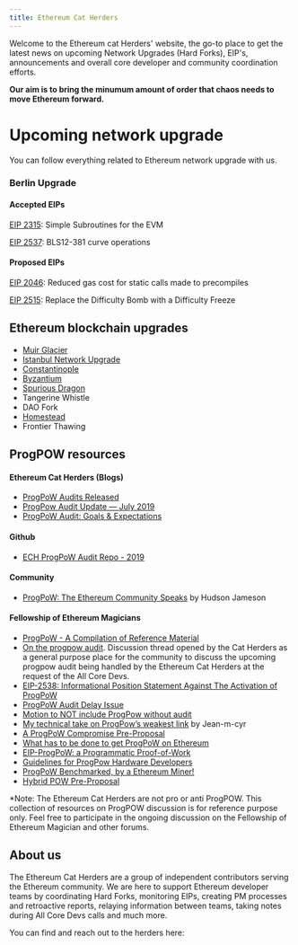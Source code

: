 ```yaml
---
title: Ethereum Cat Herders
---
```


Welcome to the Ethereum cat Herders' website, the go-to place to get the latest news on upcoming Network Upgrades (Hard Forks), EIP's, announcements and overall core developer and community coordination efforts.

**Our aim is to bring the minumum amount of order that chaos needs to move Ethereum forward.**

# Upcoming network upgrade
You can follow everything related to Ethereum network upgrade with us.

### Berlin Upgrade
#### Accepted EIPs
[EIP 2315](https://github.com/ethereum/EIPs/pull/2576): Simple Subroutines for the EVM 

[EIP 2537](https://github.com/ethereum/EIPs/pull/2537): BLS12-381 curve operations

#### Proposed EIPs
[EIP 2046](https://eips.ethereum.org/EIPS/eip-2046): Reduced gas cost for static calls made to precompiles

[EIP 2515](https://github.com/ethereum/EIPs/pull/2515): Replace the Difficulty Bomb with a Difficulty Freeze

## Ethereum blockchain upgrades

- [Muir Glacier](https://medium.com/ethereum-cat-herders/ethereum-muir-glacier-upgrade-89b8cea5a210)
- [Istanbul Network Upgrade](https://github.com/ethereum/EIPs/blob/master/EIPS/eip-1679.md)
- [Constantinople](https://eips.ethereum.org/EIPS/eip-1013) 
- [Byzantium](https://eips.ethereum.org/EIPS/eip-609)
- [Spurious Dragon](https://eips.ethereum.org/EIPS/eip-607) 
- Tangerine Whistle
- DAO Fork
- [Homestead](https://eips.ethereum.org/EIPS/eip-606) 
- Frontier Thawing

## ProgPOW resources
#### Ethereum Cat Herders (Blogs)
* [ProgPoW Audits Released](https://medium.com/ethereum-cat-herders/progpow-audits-released-ed4973ebe073)
* [ProgPow Audit Update — July 2019](https://medium.com/ethereum-cat-herders/progpow-audit-update-july-2019-ee17718550d)
* [ProgPoW Audit: Goals & Expectations](https://medium.com/ethereum-cat-herders/progpow-audit-goals-expectations-75bb902a1f01)

#### Github
* [ECH ProgPoW Audit Repo - 2019](https://github.com/ethereum-cat-herders/progpow-audit)

#### Community

* [ProgPoW: The Ethereum Community Speaks](https://hudsonjameson.com/2020-03-02-progpow-the-ethereum-community-speaks/) by Hudson Jameson
  
#### Fellowship of Ethereum Magicians

* [ProgPoW - A Compilation of Reference Material](https://ethereum-magicians.org/t/progpow-a-compilation-of-reference-material/3040)
* [On the progpow audit](https://ethereum-magicians.org/t/on-the-progpow-audit/2594). Discussion thread opened by the Cat Herders as a general purpose place for the community to discuss the upcoming progpow audit being handled by the Ethereum Cat Herders at the request of the All Core Devs. 
* [EIP-2538: Informational Position Statement Against The Activation of ProgPoW](https://ethereum-magicians.org/t/eip-2538-informational-position-statement-against-the-activation-of-progpow/4040)
* [ProgPoW Audit Delay Issue](https://ethereum-magicians.org/t/progpow-audit-delay-issue/3309)
* [Motion to NOT include ProgPow without audit](https://ethereum-magicians.org/t/motion-to-not-include-progpow-without-audit/3027) 
* [My technical take on ProgPow’s weakest link](https://ethereum-magicians.org/t/my-technical-take-on-progpows-weakest-link/2983) by Jean-m-cyr
* [A ProgPoW Compromise Pre-Proposal](https://ethereum-magicians.org/t/a-progpow-compromise-pre-proposal/4057)
* [What has to be done to get ProgPoW on Ethereum](https://ethereum-magicians.org/t/what-has-to-be-done-to-get-progpow-on-ethereum/1361)
* [EIP-ProgPoW: a Programmatic Proof-of-Work](https://ethereum-magicians.org/t/eip-progpow-a-programmatic-proof-of-work/272)
* [Guidelines for ProgPow Hardware Developers](https://ethereum-magicians.org/t/guidelines-for-progpow-hardware-developers/2342)
* [ProgPoW Benchmarked, by a Ethereum Miner!](https://ethereum-magicians.org/t/progpow-benchmarked-by-a-ethereum-miner/3020)
* [Hybrid POW Pre-Proposal](https://ethereum-magicians.org/t/hybrid-pow-pre-proposal/4055)

*Note: The Ethereum Cat Herders are not pro or anti ProgPOW. This collection of resources on ProgPOW discussion is for reference purpose only. Feel free to participate in the ongoing discussion on the Fellowship of Ethereum Magician and other forums. 

## About us
The Ethereum Cat Herders are a group of independent contributors serving the Ethereum community. We are here to support Ethereum developer teams by coordinating Hard Forks, monitoring EIPs, creating PM processes and retroactive reports, relaying information between teams, taking notes during All Core Devs calls and much more.

You can find and reach out to the herders here:
